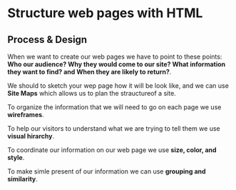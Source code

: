 #  Structure web pages with HTML #

## Process & Design ##
When we want to create our web pages we have to point to these points: **Who our audience? Why they would come to our site? What information they want to find? and When they are likely to return?**.


We should to sketch your wep page how it will be look like, and we can use **Site Maps** which allows us to plan the strauctureof a site.


To organize the information that we will need to go on each page we use **wireframes**.


To help our visitors to understand what we are trying to tell them we use **visual hirarchy**.


To coordinate our information on our web page we use **size, color, and style**.


To make simle present of our information we can use **grouping and similarity**.

